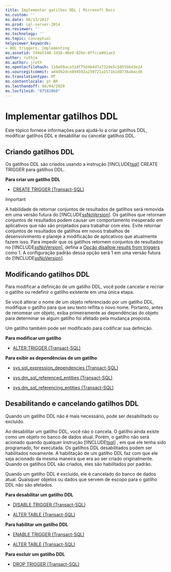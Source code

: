 ```yaml
---
title: Implementar gatilhos DDL | Microsoft Docs
ms.custom: ''
ms.date: 06/13/2017
ms.prod: sql-server-2014
ms.reviewer: ''
ms.technology: ''
ms.topic: conceptual
helpviewer_keywords:
- DDL triggers, implementing
ms.assetid: f44e5340-1d18-40e9-828e-0ffcca091ae3
author: rothja
ms.author: jroth
ms.openlocfilehash: 110e69aca31df75d4b4d7a732de5c58556bd3e24
ms.sourcegitcommit: ad4d92dce894592a259721a1571b1d8736abacdb
ms.translationtype: MT
ms.contentlocale: pt-BR
ms.lasthandoff: 08/04/2020
ms.locfileid: "87582868"
---
```

# <a name="implement-ddl-triggers"></a>Implementar gatilhos DDL
  Este tópico fornece informações para ajudá-lo a criar gatilhos DDL, modificar gatilhos DDL e desabilitar ou cancelar gatilhos DDL.  
  
## <a name="creating-ddl-triggers"></a>Criando gatilhos DDL  
 Os gatilhos DDL são criados usando a instrução [!INCLUDE[tsql](../../includes/tsql-md.md)] CREATE TRIGGER para gatilhos DDL.  
  
 **Para criar um gatilho DDL**  
  
-   [CREATE TRIGGER &#40;Transact-SQL&#41;](/sql/t-sql/statements/create-trigger-transact-sql)  
  
> [!IMPORTANT]  
>  A habilidade de retornar conjuntos de resultados de gatilhos será removida em uma versão futura do [!INCLUDE[ssNoVersion](../../../includes/ssnoversion-md.md)]. Os gatilhos que retornam conjuntos de resultados podem causar um comportamento inesperado em aplicativos que não são projetados para trabalhar com eles. Evite retornar conjuntos de resultados de gatilhos em novos trabalhos de desenvolvimento e planeje a modificação de aplicativos que atualmente fazem isso. Para impedir que os gatilhos retornem conjuntos de resultados no [!INCLUDE[ssNoVersion](../../../includes/ssnoversion-md.md)], defina a [Opção disallow results from triggers](../../database-engine/configure-windows/disallow-results-from-triggers-server-configuration-option.md) como 1. A configuração padrão dessa opção será 1 em uma versão futura do [!INCLUDE[ssNoVersion](../../../includes/ssnoversion-md.md)].  
  
## <a name="modifying-ddl-triggers"></a>Modificando gatilhos DDL  
 Para modificar a definição de um gatilho DDL, você pode cancelar e recriar o gatilho ou redefinir o gatilho existente em uma única etapa.  
  
 Se você alterar o nome de um objeto referenciado por um gatilho DDL, modifique o gatilho para que seu texto reflita o novo nome. Portanto, antes de renomear um objeto, exiba primeiramente as dependências do objeto para determinar se algum gatilho foi afetado pela mudança proposta.  
  
 Um gatilho também pode ser modificado para codificar sua definição.  
  
 **Para modificar um gatilho**  
  
-   [ALTER TRIGGER &#40;Transact-SQL&#41;](/sql/t-sql/statements/alter-trigger-transact-sql)  
  
 **Para exibir as dependências de um gatilho**  
  
-   [sys.sql_expression_dependencies &#40;Transact-SQL&#41;](/sql/relational-databases/system-catalog-views/sys-sql-expression-dependencies-transact-sql)  
  
-   [sys.dm_sql_referenced_entities &#40;Transact-SQL&#41;](/sql/relational-databases/system-dynamic-management-views/sys-dm-sql-referenced-entities-transact-sql)  
  
-   [sys.dm_sql_referencing_entities &#40;Transact-SQL&#41;](/sql/relational-databases/system-dynamic-management-views/sys-dm-sql-referencing-entities-transact-sql)  
  
## <a name="disabling-and-dropping-ddl-triggers"></a>Desabilitando e cancelando gatilhos DDL  
 Quando um gatilho DDL não é mais necessário, pode ser desabilitado ou excluído.  
  
 Ao desabilitar um gatilho DDL, você não o cancela. O gatilho ainda existe como um objeto no banco de dados atual. Porém, o gatilho não será acionado quando qualquer instrução [!INCLUDE[tsql](../../includes/tsql-md.md)] , em que ele tenha sido programado, for executada. Os gatilhos DDL desabilitados podem ser habilitados novamente. A habilitação de um gatilho DDL faz com que ele seja acionado da mesma maneira que era ao ser criado originalmente. Quando os gatilhos DDL são criados, eles são habilitados por padrão.  
  
 Quando um gatilho DDL é excluído, ele é cancelado do banco de dados atual. Quaisquer objetos ou dados que servem de escopo para o gatilho DDL não são afetados.  
  
 **Para desabilitar um gatilho DDL**  
  
-   [DISABLE TRIGGER &#40;Transact-SQL&#41;](/sql/t-sql/statements/disable-trigger-transact-sql)  
  
-   [ALTER TABLE &#40;Transact-SQL&#41;](/sql/t-sql/statements/alter-table-transact-sql)  
  
 **Para habilitar um gatilho DDL**  
  
-   [ENABLE TRIGGER &#40;Transact-SQL&#41;](/sql/t-sql/statements/enable-trigger-transact-sql)  
  
-   [ALTER TABLE &#40;Transact-SQL&#41;](/sql/t-sql/statements/alter-table-transact-sql)  
  
 **Para excluir um gatilho DDL**  
  
-   [DROP TRIGGER &#40;Transact-SQL&#41;](/sql/t-sql/statements/drop-trigger-transact-sql)  
  
  
